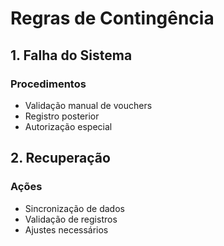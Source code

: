 # Regras de Contingência

## 1. Falha do Sistema

### Procedimentos
- Validação manual de vouchers
- Registro posterior
- Autorização especial

## 2. Recuperação

### Ações
- Sincronização de dados
- Validação de registros
- Ajustes necessários